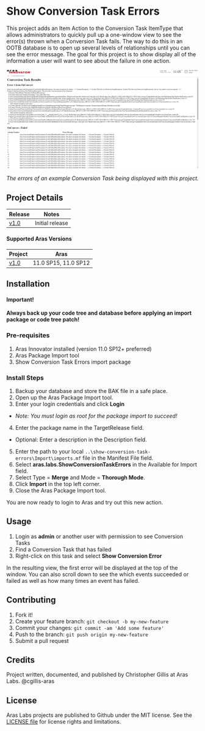 # Show Conversion Task Errors

This project adds an Item Action to the Conversion Task ItemType that allows administrators to quickly pull up a one-window view to see the error(s) thrown when a Conversion Task fails. The way to do this in an OOTB database is to open up several levels of relationships until you can see the error message. The goal for this project is to show display all of the information a user will want to see about the failure in one action.

![name of image](./Screenshots/view_example.png)

*The errors of an example Conversion Task being displayed with this project.*


## Project Details

Release | Notes
--------|--------
[v1.0](https://github.com/ArasLabs/show-conversion-task-errors/releases/tag/v1.0) | Initial release

#### Supported Aras Versions

Project | Aras
--------|------
[v1.0](https://github.com/ArasLabs/show-conversion-task-errors/releases/tag/v1.0) | 11.0 SP15, 11.0 SP12

## Installation

#### Important!
**Always back up your code tree and database before applying an import package or code tree patch!**

### Pre-requisites

1. Aras Innovator installed (version 11.0 SP12+ preferred)
2. Aras Package Import tool
3. Show Conversion Task Errors import package

### Install Steps

1. Backup your database and store the BAK file in a safe place.
2. Open up the Aras Package Import tool.
3. Enter your login credentials and click **Login**
  * _Note: You must login as root for the package import to succeed!_
4. Enter the package name in the TargetRelease field.
  * Optional: Enter a description in the Description field.
5. Enter the path to your local `..\show-conversion-task-errors\Import\imports.mf` file in the Manifest File field.
6. Select **aras.labs.ShowConversionTaskErrors** in the Available for Import field.
7. Select Type = **Merge** and Mode = **Thorough Mode**.
8. Click **Import** in the top left corner.
9. Close the Aras Package Import tool.

You are now ready to login to Aras and try out this new action.

## Usage

1. Login as **admin** or another user with permission to see Conversion Tasks
2. Find a Conversion Task that has failed
3. Right-click on this task and select **Show Conversion Error**

In the resulting view, the first error will be displayed at the top of the window. You can also scroll down to see the which events succeeded or failed as well as how many times an event has failed.

## Contributing

1. Fork it!
2. Create your feature branch: `git checkout -b my-new-feature`
3. Commit your changes: `git commit -am 'Add some feature'`
4. Push to the branch: `git push origin my-new-feature`
5. Submit a pull request


## Credits

Project written, documented, and published by Christopher Gillis at Aras Labs. @cgillis-aras

## License

Aras Labs projects are published to Github under the MIT license. See the [LICENSE file](./LICENSE.md) for license rights and limitations.